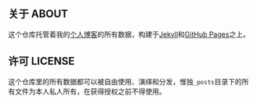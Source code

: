 关于 ABOUT
----------

这个仓库托管着我的[个人博客][1]的所有数据，构建于[Jekyll][2]和[GitHub Pages][3]之上。


许可 LICENSE
------------

这个仓库里的所有数据都可以被自由使用、演绎和分发，惟独`_posts`目录下的所有文件为本人私人所有，在获得授权之前不得使用。


[1]: http://www.ideavirgin.com
[2]: http://jekyllrb.com
[3]: http://pages.github.com

